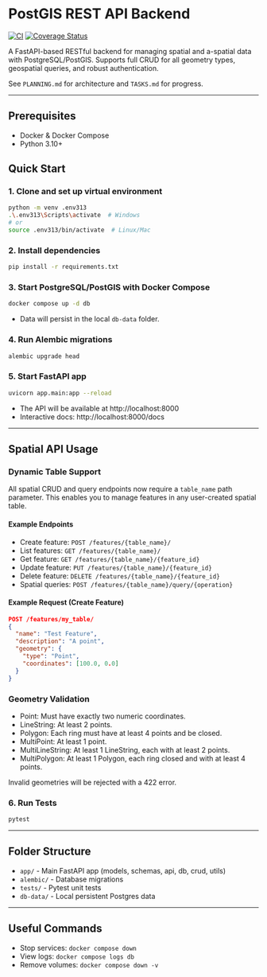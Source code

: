 # PostGIS REST API Backend

[![CI](https://github.com/Bandit253/Orata_mapper/actions/workflows/ci.yml/badge.svg)](https://github.com/Bandit253/Orata_mapper/actions/workflows/ci.yml)
[![Coverage Status](https://coveralls.io/repos/github/Bandit253/Orata_mapper/badge.svg?branch=main)](https://coveralls.io/github/Bandit253/Orata_mapper?branch=main)

A FastAPI-based RESTful backend for managing spatial and a-spatial data with PostgreSQL/PostGIS. Supports full CRUD for all geometry types, geospatial queries, and robust authentication.

See `PLANNING.md` for architecture and `TASKS.md` for progress.

---

## Prerequisites
- Docker & Docker Compose
- Python 3.10+

## Quick Start

### 1. Clone and set up virtual environment
```sh
python -m venv .env313
.\.env313\Scripts\activate  # Windows
# or
source .env313/bin/activate  # Linux/Mac
```

### 2. Install dependencies
```sh
pip install -r requirements.txt
```

### 3. Start PostgreSQL/PostGIS with Docker Compose
```sh
docker compose up -d db
```
- Data will persist in the local `db-data` folder.

### 4. Run Alembic migrations
```sh
alembic upgrade head
```

### 5. Start FastAPI app
```sh
uvicorn app.main:app --reload
```

- The API will be available at http://localhost:8000
- Interactive docs: http://localhost:8000/docs

---

## Spatial API Usage

### Dynamic Table Support
All spatial CRUD and query endpoints now require a `table_name` path parameter. This enables you to manage features in any user-created spatial table.

#### Example Endpoints
- Create feature: `POST /features/{table_name}/`
- List features: `GET /features/{table_name}/`
- Get feature: `GET /features/{table_name}/{feature_id}`
- Update feature: `PUT /features/{table_name}/{feature_id}`
- Delete feature: `DELETE /features/{table_name}/{feature_id}`
- Spatial queries: `POST /features/{table_name}/query/{operation}`

#### Example Request (Create Feature)
```json
POST /features/my_table/
{
  "name": "Test Feature",
  "description": "A point",
  "geometry": {
    "type": "Point",
    "coordinates": [100.0, 0.0]
  }
}
```

### Geometry Validation
- Point: Must have exactly two numeric coordinates.
- LineString: At least 2 points.
- Polygon: Each ring must have at least 4 points and be closed.
- MultiPoint: At least 1 point.
- MultiLineString: At least 1 LineString, each with at least 2 points.
- MultiPolygon: At least 1 Polygon, each ring closed and with at least 4 points.

Invalid geometries will be rejected with a 422 error.

### 6. Run Tests
```sh
pytest
```

---

## Folder Structure
- `app/` - Main FastAPI app (models, schemas, api, db, crud, utils)
- `alembic/` - Database migrations
- `tests/` - Pytest unit tests
- `db-data/` - Local persistent Postgres data

---

## Useful Commands
- Stop services: `docker compose down`
- View logs: `docker compose logs db`
- Remove volumes: `docker compose down -v`
